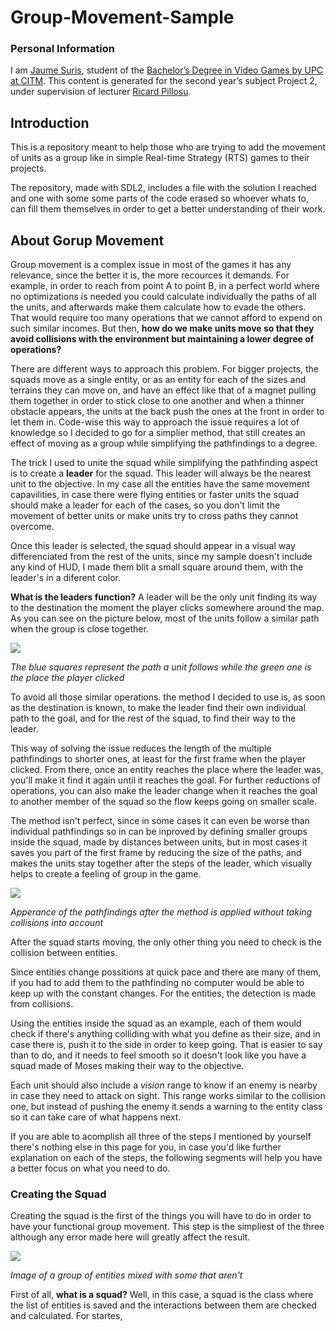 # Group-Movement-Sample
### Personal Information
I am [Jaume Suris](https://www.linkedin.com/in/jaume-suris-valhondo-5438a115b/), student of the [Bachelor’s Degree in Video Games by UPC at CITM](https://www.citm.upc.edu/ing/estudis/graus-videojocs/). This content is generated for the second year’s subject Project 2, under supervision of lecturer [Ricard Pillosu](https://es.linkedin.com/in/ricardpillosu).

## Introduction

This is a repository meant to help those who are trying to add the movement of units as a group like in simple Real-time Strategy (RTS) games to their projects.

The repository, made with SDL2, includes a file with the solution I reached and one with some some parts of the code erased so whoever whats to, can fill them themselves in order to get a better understanding of their work.

## About Gorup Movement

Group movement is a complex issue in most of the games it has any relevance, since the better it is, the more recources it demands. For example, in order to reach from point A to point B, in a perfect world where no optimizations is needed you could calculate individually the paths of all the units, and afterwards make them calculate how to evade the others. 
That would require too many operations that we cannot afford to expend on such similar incomes. But then, **how do we make units move so that they avoid collisions with the environment but maintaining a lower degree of operations?**

There are different ways to approach this problem. For bigger projects, the squads move as a single entity, or as an entity for each of the sizes and terrains they can move on, and have an effect like that of a magnet pulling them together in order to stick close to one another and when a thinner obstacle appears, the units at the back push the ones at the front in order to let them in. 
Code-wise this way to approach the issue requires a lot of knowledge so I decided to go for a simplier method, that still creates an effect of moving as a group while simplifying the pathfindings to a degree.

The trick I used to unite the squad while simplifying the pathfinding aspect is to create a **leader** for the squad. This leader will always be the nearest unit to the objective. In my case all the entities have the same movement capavilities, in case there were flying entities or faster units the squad should make a leader for each of the cases, so you don't limit the movement of better units or make units try to cross paths they cannot overcome.

Once this leader is selected, the squad should appear in a visual way differenciated from the rest of the units, since my sample doesn't include any kind of HUD, I made them blit a small square around them, with the leader's in a diferent color.

**What is the leaders function?** A leader will be the only unit finding its way to the destination the moment the player clicks somewhere around the map. As you can see on the picture below, most of the units follow a similar path when the group is close together.

![](https://i.imgur.com/uDmRqA9.png)

*The blue squares represent the path a unit follows while the green one is the place the player clicked*


To avoid all those similar operations. the method I decided to use is, as soon as the destination is known, to make the leader find their own individual path to the goal, and for the rest of the squad, to find their way to the leader.

This way of solving the issue reduces the length of the multiple pathfindings to shorter ones, at least for the first frame when the player clicked. From there, once an entity reaches the place where the leader was, you'll make it find it again until it reaches the goal. For further reductions of operations, you can also make the leader change when it reaches the goal to another member of the squad so the flow keeps going on smaller scale.

The method isn't perfect, since in some cases it can even be worse than individual pathfindings so in can be inproved by defining smaller groups inside the squad, made by distances between units, but in most cases it saves you part of the first frame by reducing the size of the paths, and makes the units stay together after the steps of the leader, which visually helps to create a feeling of group in the game.

![](https://i.imgur.com/h7bjggE.png)

*Apperance of the pathfindings after the method is applied without taking collisions into account*


After the squad starts moving, the only other thing you need to check is the collision between entities. 

Since entities change possitions at quick pace and there are many of them, if you had to add them to the pathfinding no computer would be able to keep up with the constant changes. For the entities, the detection is made from collisions.

Using the entities inside the squad as an example, each of them would check if there's anything colliding with what you define as their size, and in case there is, push it to the side in order to keep going. That is easier to say than to do, and it needs to feel smooth so it doesn't look like you have a squad made of Moses making their way to the objective.

Each unit should also include a *vision* range to know if an enemy is nearby in case they need to attack on sight. This range works similar to the collision one, but instead of pushing the enemy it sends a warning to the entity class so it can take care of what happens next.

If you are able to acomplish all three of the steps I mentioned by yourself there's nothing else in this page for you, in case you'd like further explanation on each of the steps, the following segments will help you have a better focus on what you need to do.

### Creating the Squad

Creating the squad is the first of the things you will have to do in order to have your functional group movement.
This step is the simpliest of the three although any error made here will greatly affect the result.

![](https://i.gyazo.com/79e977089b62934528f0eb9bf4806306.png)

*Image of a group of entities mixed with some that aren't*


First of all, **what is a squad?**
Well, in this case, a squad is the class where the list of entities is saved and the interactions between them are checked and calculated. For startes, 
